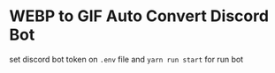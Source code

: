 # WEBP to GIF Auto Convert Discord Bot

set discord bot token on `.env` file and `yarn run start` for run bot

